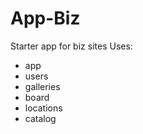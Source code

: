 # App-Biz

Starter app for biz sites
Uses:
- app
- users
- galleries
- board
- locations
- catalog

